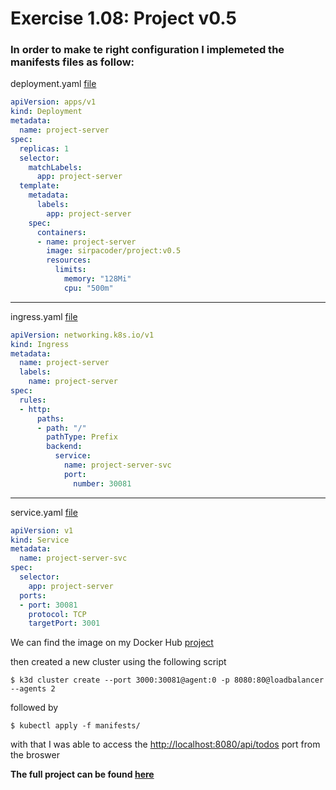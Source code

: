 # Exercise 1.08: Project v0.5

### In order to make te right configuration I implemeted the manifests files as follow:

deployment.yaml [file](./log-output/manifests/deployment.yml)
```yaml
apiVersion: apps/v1
kind: Deployment
metadata:
  name: project-server
spec:
  replicas: 1
  selector:
    matchLabels:
      app: project-server
  template:
    metadata:
      labels:
        app: project-server
    spec:
      containers:
      - name: project-server
        image: sirpacoder/project:v0.5
        resources:
          limits:
            memory: "128Mi"
            cpu: "500m"
```
___
ingress.yaml [file](./log-output/manifests/ingress.yaml)
```yaml
apiVersion: networking.k8s.io/v1
kind: Ingress
metadata:
  name: project-server
  labels:
    name: project-server
spec:
  rules:
  - http:
      paths:
      - path: "/"
        pathType: Prefix
        backend:
          service:
            name: project-server-svc
            port: 
              number: 30081
```
___
service.yaml [file](./project/manifests/service.yaml)

```yaml
apiVersion: v1
kind: Service
metadata:
  name: project-server-svc
spec:
  selector:
    app: project-server
  ports:
  - port: 30081
    protocol: TCP
    targetPort: 3001
```

We can find the image on my Docker Hub [project](https://hub.docker.com/r/sirpacoder/project)

then created a new cluster using the following script

```
$ k3d cluster create --port 3000:30081@agent:0 -p 8080:80@loadbalancer --agents 2
```
followed by
```
$ kubectl apply -f manifests/
```

with that I was able to access the [http://localhost:8080/api/todos](http://localhost:8080/api/todos) port from the broswer

**The full project can be found [here](../../project/)**